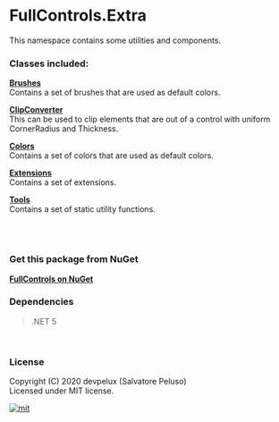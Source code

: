 # FullControls.Extra  
This namespace contains some utilities and components.  

### Classes included:  
**[Brushes][1]**  
Contains a set of brushes that are used as default colors.

**[ClipConverter][2]**  
This can be used to clip elements that are out of a control with uniform CornerRadius and Thickness.

**[Colors][3]**  
Contains a set of colors that are used as default colors.

**[Extensions][4]**  
Contains a set of extensions.

**[Tools][5]**  
Contains a set of static utility functions.

<br><br>

### Get this package from NuGet  
**[FullControls on NuGet][6]**

### Dependencies
> .NET 5

<br>

### License
Copyright (C) 2020  devpelux (Salvatore Peluso)  
Licensed under MIT license.   

[![mit](https://upload.wikimedia.org/wikipedia/commons/thumb/0/0c/MIT_logo.svg/64px-MIT_logo.svg.png "Licensed under MIT license")](https://github.com/devpelux/fullcontrols/blob/master/LICENSE)




[1]: https://github.com/devpelux/fullcontrols/wiki/FullControls.Extra-Namespace/Brushes-Class
[2]: https://github.com/devpelux/fullcontrols/wiki/FullControls.Extra-Namespace/ClipConverter-Class
[3]: https://github.com/devpelux/fullcontrols/wiki/FullControls.Extra-Namespace/Colors-Class
[4]: https://github.com/devpelux/fullcontrols/wiki/FullControls.Extra-Namespace/Extensions-Class
[5]: https://github.com/devpelux/fullcontrols/wiki/FullControls.Extra-Namespace/Tools-Class
[6]: https://www.nuget.org/packages/FullControls
